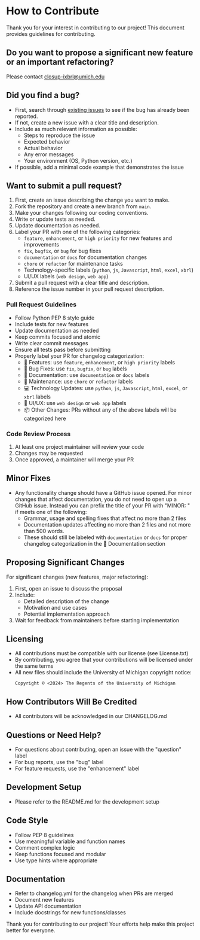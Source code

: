 # How to Contribute

Thank you for your interest in contributing to our project! This document provides guidelines for contributing.

## Do you want to propose a significant new feature or an important refactoring?

Please contact closup-ixbrl@umich.edu

## Did you find a bug?

* First, search through [existing issues](https://github.com/closup/process-xbrl/issues) to see if the bug has already been reported.
* If not, create a new issue with a clear title and description.
* Include as much relevant information as possible:
  * Steps to reproduce the issue
  * Expected behavior
  * Actual behavior
  * Any error messages
  * Your environment (OS, Python version, etc.)
* If possible, add a minimal code example that demonstrates the issue

## Want to submit a pull request?

1. First, create an issue describing the change you want to make.
2. Fork the repository and create a new branch from `main`.
3. Make your changes following our coding conventions.
4. Write or update tests as needed.
5. Update documentation as needed.
6. Label your PR with one of the following categories:
   - `feature`, `enhancement`, or `high priority` for new features and improvements
   - `fix`, `bugfix`, or `bug` for bug fixes
   - `documentation` or `docs` for documentation changes
   - `chore` or `refactor` for maintenance tasks
   - Technology-specific labels (`python`, `js`, `Javascript`, `html`, `excel`, `xbrl`)
   - UI/UX labels (`web design`, `web app`)
7. Submit a pull request with a clear title and description.
8. Reference the issue number in your pull request description.

### Pull Request Guidelines

* Follow Python PEP 8 style guide
* Include tests for new features
* Update documentation as needed
* Keep commits focused and atomic
* Write clear commit messages
* Ensure all tests pass before submitting
* Properly label your PR for changelog categorization:
  - 🚀 Features: use `feature`, `enhancement`, or `high priority` labels
  - 🐛 Bug Fixes: use `fix`, `bugfix`, or `bug` labels
  - 📝 Documentation: use `documentation` or `docs` labels
  - 🧰 Maintenance: use `chore` or `refactor` labels
  - 💻 Technology Updates: use `python`, `js`, `Javascript`, `html`, `excel`, or `xbrl` labels
  - 🎨 UI/UX: use `web design` or `web app` labels
  - 📦 Other Changes: PRs without any of the above labels will be categorized here

### Code Review Process

1. At least one project maintainer will review your code
2. Changes may be requested
3. Once approved, a maintainer will merge your PR

## Minor Fixes

* Any functionality change should have a GitHub issue opened. For minor changes that affect documentation, you do not need to open up a GitHub issue. Instead you can prefix the title of your PR with "MINOR: " if meets one of the following:
  * Grammar, usage and spelling fixes that affect no more than 2 files
  * Documentation updates affecting no more than 2 files and not more than 500 words.
  * These should still be labeled with `documentation` or `docs` for proper changelog categorization in the 📝 Documentation section

## Proposing Significant Changes

For significant changes (new features, major refactoring):

1. First, open an issue to discuss the proposal
2. Include:
   * Detailed description of the change
   * Motivation and use cases
   * Potential implementation approach
3. Wait for feedback from maintainers before starting implementation

## Licensing

* All contributions must be compatible with our license (see License.txt)
* By contributing, you agree that your contributions will be licensed under the same terms
* All new files should include the University of Michigan copyright notice:
  ```
  Copyright © <2024> The Regents of the University of Michigan
  ```

## How Contributors Will Be Credited

* All contributors will be acknowledged in our CHANGELOG.md

## Questions or Need Help?

* For questions about contributing, open an issue with the "question" label
* For bug reports, use the "bug" label
* For feature requests, use the "enhancement" label

## Development Setup

* Please refer to the README.md for the development setup

## Code Style

* Follow PEP 8 guidelines
* Use meaningful variable and function names
* Comment complex logic
* Keep functions focused and modular
* Use type hints where appropriate

## Documentation

* Refer to changelog.yml for the changelog when PRs are merged
* Document new features
* Update API documentation
* Include docstrings for new functions/classes


Thank you for contributing to our project! Your efforts help make this project better for everyone.
